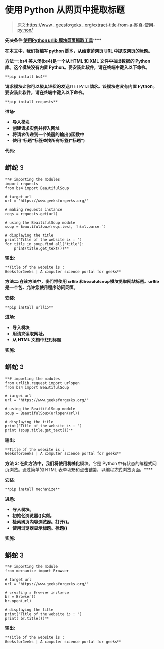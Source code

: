# 使用 Python 从网页中提取标题

> 原文:[https://www . geesforgeks . org/extract-title-from-a-网页-使用-python/](https://www.geeksforgeeks.org/extract-title-from-a-webpage-using-python/)

**先决条件** [**使用**](https://www.geeksforgeeks.org/implementing-web-scraping-python-beautiful-soup/)**[**Python urlib 模块**](https://www.geeksforgeeks.org/python-urllib-module/)**[**网页抓取工具**](https://www.geeksforgeeks.org/python-tools-world-web-scraping/)****

****在本文中，我们将编写 python 脚本，从给定的网页 URL 中提取网页的标题。****

******方法一:bs4** 美人汤(bs4)是一个从 HTML 和 XML 文件中拉出数据的 Python 库。这个模块没有内置 Python。要安装此软件，请在终端中键入以下命令。****

```
**pip install bs4** 
```

******请求**模块让你可以极其轻松的发送 HTTP/1.1 请求。该模块也没有内置 Python。要安装此软件，请在终端中键入以下命令。****

```
**pip install requests** 
```

******进场:******

*   ****导入模块****
*   ****创建请求实例并传入网址****
*   ****将请求传递到一个美丽的输出()函数中****
*   ****使用“标题”标签查找所有标签(“标题”)****

******代码:******

## ****蟒蛇 3****

```
**# importing the modules
import requests
from bs4 import BeautifulSoup

# target url
url = 'https://www.geeksforgeeks.org/'

# making requests instance
reqs = requests.get(url)

# using the BeaitifulSoup module
soup = BeautifulSoup(reqs.text, 'html.parser')

# displaying the title
print("Title of the website is : ")
for title in soup.find_all('title'):
    print(title.get_text())**
```

******输出:******

```
**Title of the website is : 
GeeksforGeeks | A computer science portal for geeks** 
```

******方法二:**在该方法中，我们将使用 **urllib** 和**beautulsoup**模块提取网站标题。urllib 是一个包，允许您使用程序访问网页。****

****安装:****

```
**pip install urllib** 
```

******进场:******

*   ****导入模块****
*   ****用请求读取网址。****
*   ****从 HTML 文档中找到标题****

******实施:******

## ****蟒蛇 3****

```
**# importing the modules
from urllib.request import urlopen
from bs4 import BeautifulSoup

# target url
url = 'https://www.geeksforgeeks.org/'

# using the BeaitifulSoup module
soup = BeautifulSoup(urlopen(url))

# displaying the title
print("Title of the website is : ")
print (soup.title.get_text())**
```

******输出:******

```
**Title of the website is : 
GeeksforGeeks | A computer science portal for geeks** 
```

******方法 3:** 在此方法中，我们将使用**机械化**模块。它是 Python 中有状态的编程式网页浏览。通过简单的 HTML 表单填充和点击链接，以编程方式浏览页面。****

******安装:******

```
**pip install mechanize** 
```

******进场:******

*   ****导入模块。****
*   ****初始化浏览器()实例。****
*   ****检索网页内容浏览器。打开()。****
*   ****使用浏览器显示标题。标题()****

******实施:******

## ****蟒蛇 3****

```
**# importing the module
from mechanize import Browser

# target url
url = 'https://www.geeksforgeeks.org/'

# creating a Browser instance
br = Browser()
br.open(url)

# displaying the title
print("Title of the website is : ")
print( br.title())**
```

******输出:******

```
**Title of the website is : 
GeeksforGeeks | A computer science portal for geeks** 
```
